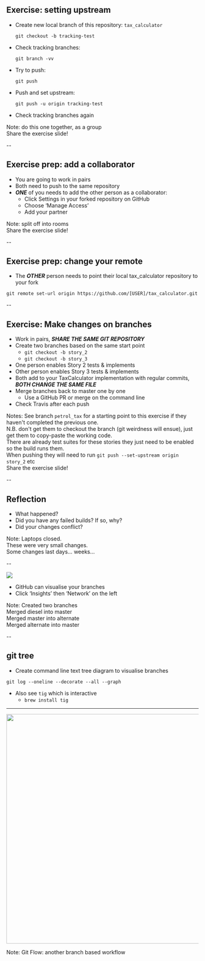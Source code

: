 ## Exercise: setting upstream

* Create new local branch of this repository:
  `tax_calculator`
    ```
    git checkout -b tracking-test
    ```
* Check tracking branches:
    ```
    git branch -vv
    ```
* Try to push:
    ```
    git push
    ```
* Push and set upstream:
    ```
    git push -u origin tracking-test
    ```
* Check tracking branches again

Note: do this one together, as a group  
  Share the exercise slide!  

--

## Exercise prep: add a collaborator

* You are going to work in pairs
* Both need to push to the same repository
* ___***ONE***___ of you needs to add the other person as a collaborator:
    * Click Settings in your forked repository on GitHub
    * Choose ‘Manage Access’
    * Add your partner

Note: split off into rooms  
Share the exercise slide!  

--

## Exercise prep: change your remote

* The ___***OTHER***___ person needs to point their local tax_calculator repository to your fork

```
git remote set-url origin https://github.com/[USER]/tax_calculator.git
```

--

## Exercise: Make changes on branches

* Work in pairs, ___***SHARE THE SAME GIT REPOSITORY***___
* Create two branches based on the same start point
  * `git checkout -b story_2`
  * `git checkout -b story_3`
* One person enables Story 2 tests & implements
* Other person enables Story 3 tests & implements
* Both add to your TaxCalculator implementation with regular commits, ___***BOTH CHANGE THE SAME FILE***___
* Merge branches back to master one by one
  * Use a GitHub PR or merge on the command line
* Check Travis after each push

Notes:
See branch ```petrol_tax``` for a starting point to this exercise if they haven't completed the previous one.  
N.B. don't get them to checkout the branch (git weirdness will ensue), just get them to copy-paste the working code.  
There are already test suites for these stories they just need to be enabled so the build runs them.  
When pushing they will need to run `git push --set-upstream origin story_2` etc  
Share the exercise slide!  

--

## Reflection

* What happened?
* Did you have any failed builds? If so, why?
* Did your changes conflict?

Note: Laptops closed.  
  These were very small changes.  
  Some changes last days… weeks…

--

<img src="images/merge.png">

+ GitHub can visualise your branches
+ Click ‘Insights’ then ‘Network’ on the left

Note: Created two branches  
  Merged diesel into master  
  Merged master into alternate  
  Merged alternate into master  

--

## git tree

+ Create command line text tree diagram to visualise branches
```
git log --oneline --decorate --all --graph
```
+ Also see `tig` which is interactive
  * `brew install tig`

---

<img height="600" src="https://wac-cdn.atlassian.com/dam/jcr:61ccc620-5249-4338-be66-94d563f2843c/05%20(2).svg?cdnVersion=kv">

Note: Git Flow: another branch based workflow  
